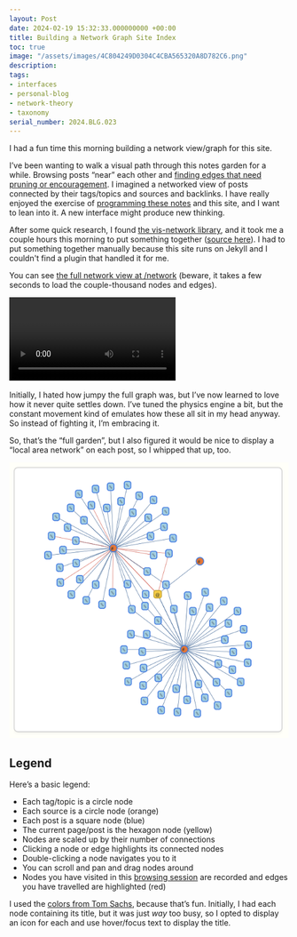 ```yaml
---
layout: Post
date: 2024-02-19 15:32:33.000000000 +00:00
title: Building a Network Graph Site Index
toc: true
image: "/assets/images/4C804249D0304C4CBA565320A8D782C6.png"
description:
tags:
- interfaces
- personal-blog
- network-theory
- taxonomy
serial_number: 2024.BLG.023
---
```

I had a fun time this morning building a network view/graph for this site\.

I’ve been wanting to walk a visual path through this notes garden for a while\. Browsing posts “near” each other and [finding edges that need pruning or encouragement](https://www.joshbeckman.org/blog/weeding-the-edges)\. I imagined a networked view of posts connected by their tags/topics and sources and backlinks\. I have really enjoyed the exercise of [programming these notes](https://www.joshbeckman.org/notes/472520959) and this site, and I want to lean into it\. A new interface might produce new thinking.

After some quick research, I found [the vis\-network library](https://github.com/visjs/vis-network), and it took me a couple hours this morning to put something together \([source here](https://github.com/joshbeckman/notes/blob/6e65c2c2610261b4a95c34ce6abc583364ab053b/_includes/Network.html)\)\. I had to put something together manually because this site runs on Jekyll and I couldn't find a plugin that handled it for me.

You can see [the full network view at /network](https://www.joshbeckman.org/network/) \(beware, it takes a few seconds to load the couple\-thousand nodes and edges\)\.

<video controls src="/assets/videos/D0253D57B1CB4DE6BBCA4F86EA84C2A9.mov"></video>

Initially, I hated how jumpy the full graph was, but I’ve now learned to love how it never quite settles down\. I’ve tuned the physics engine a bit, but the constant movement kind of emulates how these all sit in my head anyway\. So instead of fighting it, I’m embracing it\.

So, that’s the “full garden”, but I also figured it would be nice to display a “local area network” on each post, so I whipped that up, too\.

![](/assets/images/4C804249D0304C4CBA565320A8D782C6.png)

## Legend
Here’s a basic legend:
- Each tag/topic is a circle node
- Each source is a circle node \(orange\)
- Each post is a square node \(blue\)
- The current page/post is the hexagon node \(yellow\)
- Nodes are scaled up by their number of connections
- Clicking a node or edge highlights its connected nodes
- Double\-clicking a node navigates you to it
- You can scroll and pan and drag nodes around
- Nodes you have visited in this [browsing session](https://developer.mozilla.org/en-US/docs/Web/API/Window/sessionStorage) are recorded and edges you have travelled are highlighted \(red\)

I used the [colors from Tom Sachs](https://www.joshbeckman.org/blog/tom-sachs-colors), because that’s fun\. Initially, I had each node containing its title, but it was just *way* too busy, so I opted to display an icon for each and use hover/focus text to display the title\.

